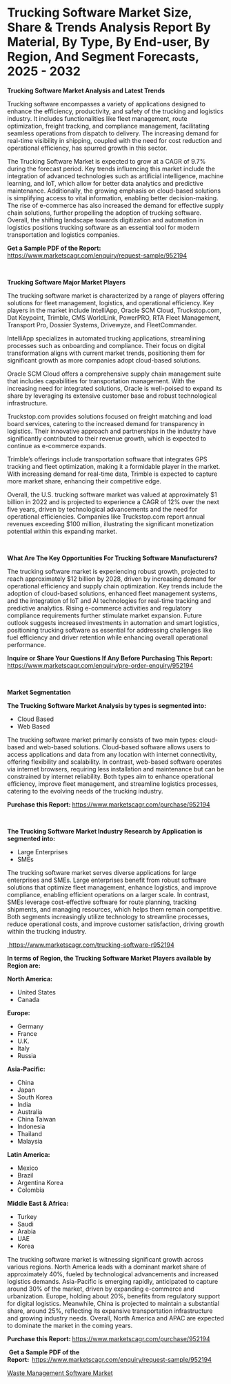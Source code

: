 <p><h1>Trucking Software Market Size, Share & Trends Analysis Report By Material, By Type, By End-user, By Region, And Segment Forecasts, 2025 - 2032</h1></p><p><strong>Trucking Software Market Analysis and Latest Trends</strong></p>
<p><p>Trucking software encompasses a variety of applications designed to enhance the efficiency, productivity, and safety of the trucking and logistics industry. It includes functionalities like fleet management, route optimization, freight tracking, and compliance management, facilitating seamless operations from dispatch to delivery. The increasing demand for real-time visibility in shipping, coupled with the need for cost reduction and operational efficiency, has spurred growth in this sector.</p><p>The Trucking Software Market is expected to grow at a CAGR of 9.7% during the forecast period. Key trends influencing this market include the integration of advanced technologies such as artificial intelligence, machine learning, and IoT, which allow for better data analytics and predictive maintenance. Additionally, the growing emphasis on cloud-based solutions is simplifying access to vital information, enabling better decision-making. The rise of e-commerce has also increased the demand for effective supply chain solutions, further propelling the adoption of trucking software. Overall, the shifting landscape towards digitization and automation in logistics positions trucking software as an essential tool for modern transportation and logistics companies.</p></p>
<p><strong>Get a Sample PDF of the Report:&nbsp;</strong> <a href="https://www.marketscagr.com/enquiry/request-sample/952194?utm_campaign=2039&utm_medium=2&utm_source=Github&utm_content=ia&utm_term=06032025&utm_id=trucking-software">https://www.marketscagr.com/enquiry/request-sample/952194</a></p>
<p>&nbsp;</p>
<p><strong>Trucking Software Major Market Players</strong></p>
<p><p>The trucking software market is characterized by a range of players offering solutions for fleet management, logistics, and operational efficiency. Key players in the market include IntelliApp, Oracle SCM Cloud, Truckstop.com, Dat Keypoint, Trimble, CMS WorldLink, PowerPRO, RTA Fleet Management, Transport Pro, Dossier Systems, Drivewyze, and FleetCommander.</p><p>IntelliApp specializes in automated trucking applications, streamlining processes such as onboarding and compliance. Their focus on digital transformation aligns with current market trends, positioning them for significant growth as more companies adopt cloud-based solutions.</p><p>Oracle SCM Cloud offers a comprehensive supply chain management suite that includes capabilities for transportation management. With the increasing need for integrated solutions, Oracle is well-poised to expand its share by leveraging its extensive customer base and robust technological infrastructure.</p><p>Truckstop.com provides solutions focused on freight matching and load board services, catering to the increased demand for transparency in logistics. Their innovative approach and partnerships in the industry have significantly contributed to their revenue growth, which is expected to continue as e-commerce expands.</p><p>Trimble’s offerings include transportation software that integrates GPS tracking and fleet optimization, making it a formidable player in the market. With increasing demand for real-time data, Trimble is expected to capture more market share, enhancing their competitive edge.</p><p>Overall, the U.S. trucking software market was valued at approximately $1 billion in 2022 and is projected to experience a CAGR of 12% over the next five years, driven by technological advancements and the need for operational efficiencies. Companies like Truckstop.com report annual revenues exceeding $100 million, illustrating the significant monetization potential within this expanding market.</p></p>
<p>&nbsp;</p>
<p><strong>What Are The Key Opportunities For Trucking Software Manufacturers?</strong></p>
<p><p>The trucking software market is experiencing robust growth, projected to reach approximately $12 billion by 2028, driven by increasing demand for operational efficiency and supply chain optimization. Key trends include the adoption of cloud-based solutions, enhanced fleet management systems, and the integration of IoT and AI technologies for real-time tracking and predictive analytics. Rising e-commerce activities and regulatory compliance requirements further stimulate market expansion. Future outlook suggests increased investments in automation and smart logistics, positioning trucking software as essential for addressing challenges like fuel efficiency and driver retention while enhancing overall operational performance.</p></p>
<p><strong>Inquire or Share Your Questions If Any Before Purchasing This Report:</strong> <a href="https://www.marketscagr.com/enquiry/pre-order-enquiry/952194?utm_campaign=2039&utm_medium=2&utm_source=Github&utm_content=ia&utm_term=06032025&utm_id=trucking-software">https://www.marketscagr.com/enquiry/pre-order-enquiry/952194</a></p>
<p>&nbsp;</p>
<p><strong>Market Segmentation</strong></p>
<p><strong>The Trucking Software Market Analysis by types is segmented into:</strong></p>
<p><ul><li>Cloud Based</li><li>Web Based</li></ul></p>
<p><p>The trucking software market primarily consists of two main types: cloud-based and web-based solutions. Cloud-based software allows users to access applications and data from any location with internet connectivity, offering flexibility and scalability. In contrast, web-based software operates via internet browsers, requiring less installation and maintenance but can be constrained by internet reliability. Both types aim to enhance operational efficiency, improve fleet management, and streamline logistics processes, catering to the evolving needs of the trucking industry.</p></p>
<p><strong>Purchase this Report:&nbsp;</strong><a href="https://www.marketscagr.com/purchase/952194?utm_campaign=2039&utm_medium=2&utm_source=Github&utm_content=ia&utm_term=06032025&utm_id=trucking-software">https://www.marketscagr.com/purchase/952194</a></p>
<p>&nbsp;</p>
<p><strong>The Trucking Software Market Industry Research by Application is segmented into:</strong></p>
<p><ul><li>Large Enterprises</li><li>SMEs</li></ul></p>
<p><p>The trucking software market serves diverse applications for large enterprises and SMEs. Large enterprises benefit from robust software solutions that optimize fleet management, enhance logistics, and improve compliance, enabling efficient operations on a larger scale. In contrast, SMEs leverage cost-effective software for route planning, tracking shipments, and managing resources, which helps them remain competitive. Both segments increasingly utilize technology to streamline processes, reduce operational costs, and improve customer satisfaction, driving growth within the trucking industry.</p></p>
<p><a href="https://www.marketscagr.com/trucking-software-r952194?utm_campaign=2039&utm_medium=2&utm_source=Github&utm_content=ia&utm_term=06032025&utm_id=trucking-software">&nbsp;https://www.marketscagr.com/trucking-software-r952194</a></p>
<p><strong>In terms of Region, the Trucking Software Market Players available by Region are:</strong></p>
<p>
    <p> <strong> North America: </strong>
        <ul>
            <li>United States</li>
            <li>Canada</li>
        </ul>
        </p> 
    <p> <strong> Europe: </strong>
        <ul>
            <li>Germany</li>
            <li>France</li>
            <li>U.K.</li>
            <li>Italy</li>
            <li>Russia</li>
        </ul>
        </p> 
    <p> <strong> Asia-Pacific: </strong>
        <ul>
            <li>China</li>
            <li>Japan</li>
            <li>South Korea</li>
            <li>India</li>
            <li>Australia</li>
            <li>China Taiwan</li>
            <li>Indonesia</li>
            <li>Thailand</li>
            <li>Malaysia</li>
        </ul>
        </p> 
    <p> <strong> Latin America: </strong>
        <ul>
            <li>Mexico</li>
            <li>Brazil</li>
            <li>Argentina Korea</li>
            <li>Colombia</li>
        </ul>
        </p> 
    <p> <strong> Middle East & Africa: </strong>
        <ul>
            <li>Turkey</li>
            <li>Saudi</li>
            <li>Arabia</li>
            <li>UAE</li>
            <li>Korea</li>
        </ul>
    </p>
    </p>
<p><p>The trucking software market is witnessing significant growth across various regions. North America leads with a dominant market share of approximately 40%, fueled by technological advancements and increased logistics demands. Asia-Pacific is emerging rapidly, anticipated to capture around 30% of the market, driven by expanding e-commerce and urbanization. Europe, holding about 20%, benefits from regulatory support for digital logistics. Meanwhile, China is projected to maintain a substantial share, around 25%, reflecting its expansive transportation infrastructure and growing industry needs. Overall, North America and APAC are expected to dominate the market in the coming years.</p></p>
<p><strong>Purchase this Report: </strong><a href="https://www.marketscagr.com/purchase/952194?utm_campaign=2039&utm_medium=2&utm_source=Github&utm_content=ia&utm_term=06032025&utm_id=trucking-software">https://www.marketscagr.com/purchase/952194</a></p>
<p>&nbsp;<strong>Get a Sample PDF of the Report:&nbsp;&nbsp;</strong><a href="https://www.marketscagr.com/enquiry/request-sample/952194?utm_campaign=2039&utm_medium=2&utm_source=Github&utm_content=ia&utm_term=06032025&utm_id=trucking-software">https://www.marketscagr.com/enquiry/request-sample/952194</a></p>
<p><strong></strong></p>
<p><p><a href="https://github.com/AKSHATREPORTPRIME/Market-Research-Report-List-7/blob/main/waste-management-software-market.md?utm_campaign=2039&utm_medium=2&utm_source=Github&utm_content=ia&utm_term=06032025&utm_id=trucking-software">Waste Management Software Market</a></p></p>